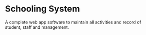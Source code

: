 # Schooling System

A complete web app software to maintain all activities and record of student, staff and management.
